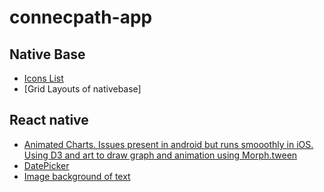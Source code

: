 # connecpath-app

## Native Base 
* [Icons List](http://ionicframework.com/docs/ionicons/)
* [Grid Layouts of nativebase]

## React native
* [Animated Charts. Issues present in android but runs smooothly in iOS. Using D3 and art to draw graph and animation using Morph.tween](https://medium.com/the-react-native-log/animated-charts-in-react-native-using-d3-and-art-21cd9ccf6c58)
* [DatePicker](https://github.com/xgfe/react-native-datepicker)
* [Image background of text](https://stackoverflow.com/questions/39729835/cannot-get-background-image-to-work-with-react-native-and-nativebase)